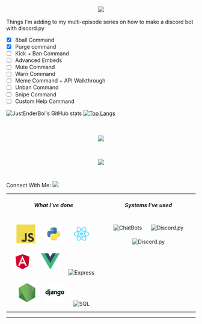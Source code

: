 <div align="center">
    <img src="https://media.giphy.com/media/hvRJCLFzcasrR4ia7z/giphy.gif" width="55px">
</div>


Things I'm adding to my multi-episode series on how to make a discord bot with discord.py
- [x] 8ball Command
- [x] Purge command
- [ ] Kick + Ban Command
- [ ] Advanced Embeds
- [ ] Mute Command
- [ ] Warn Command
- [ ] Meme Command + API Walkthrough
- [ ] Unban Command
- [ ] Snipe Command
- [ ] Custom Help Command 

![JustEnderBoi's GitHub stats](https://github-readme-stats.vercel.app/api?username=JustEnderBoi&show_icons=true)
[![Top Langs](https://github-readme-stats.vercel.app/api/top-langs/?username=JustEnderBoi&layout=compact)](https://github.com/anuraghazra/github-readme-stats)

<h1 align="center"><img align="center" src="https://media.giphy.com/media/26tn33aiTi1jkl6H6/giphy.gif" style = "width: -webkit-fill-available;"/></h1>

<div align="center" style="margin: 40px 0">
    <a href="https://github.com/topdev0729/github-profile-views-counter">
        <img width="175px" src="https://komarev.com/ghpvc/?username=JustEnderBoi&color=DE002D">
    </a>
</div>

Connect With Me:
[![](https://discord.c99.nl/widget/theme-4/744309788837413005.png)](https://discord.gg/JGgCssgUvj)

<table><tr>
    <td valign="top" width="50%">
        <div align="center">
           <h6> <b> What I've done </b> </h6>
        </div>
        <div align="center">  
         <img style="margin: 10px" alt="JavaScript" height="50" src="https://raw.githubusercontent.com/github/explore/80688e429a7d4ef2fca1e82350fe8e3517d3494d/topics/javascript/javascript.png" />
          <img style="margin: 10px" alt="Python"height="50" src="https://raw.githubusercontent.com/github/explore/e94815998e4e0713912fed477a1f346ec04c3da2/topics/python/python.png" />
          <img style="margin: 10px" alt="React" height="50" src="https://raw.githubusercontent.com/github/explore/80688e429a7d4ef2fca1e82350fe8e3517d3494d/topics/react/react.png" />
            <img style="margin: 10px" alt="Angular" height="50" src="https://raw.githubusercontent.com/github/explore/e94815998e4e0713912fed477a1f346ec04c3da2/topics/angular/angular.png" />
            <img style="margin: 10px" alt="Vue" height="50" src="https://raw.githubusercontent.com/github/explore/e94815998e4e0713912fed477a1f346ec04c3da2/topics/vue/vue.png" />
            <img style="margin: 10px"  alt="Express" height="50" src="https://raw.githubusercontent.com/sachuverma/sachuverma/master/icons/express.png"/>  
            <img style="margin: 10px" alt="Node.js" height="50" src="https://raw.githubusercontent.com/github/explore/80688e429a7d4ef2fca1e82350fe8e3517d3494d/topics/nodejs/nodejs.png" />
            <img style="margin: 10px" alt="Django" height="50" src="https://raw.githubusercontent.com/github/explore/e94815998e4e0713912fed477a1f346ec04c3da2/topics/django/django.png" />
            <img style="margin: 10px" alt="SQL" height="50" src="https://www.zeluslugi.ru/upload/news/terms20191115-1.png" />


</div></td><td valign="top" width="50%">
        <div align="center">
                <h6><b>Systems I've used</b></h6>
            </div>
        <div align="center"> 
            <img style="margin: 10px" src="https://medcitynews.com/uploads/2017/11/GettyImages-840949292-600x450.jpg" alt="ChatBots" height="50" />
            <img style="margin: 10px" src="https://res.cloudinary.com/practicaldev/image/fetch/s--bE4kKf0z--/c_imagga_scale,f_auto,fl_progressive,h_420,q_auto,w_1000/https://dev-to-uploads.s3.amazonaws.com/i/4xpm01mu2185tpvnilaq.png" alt="Discord.py" height="50" />
<img style="margin: 10px" src="https://miro.medium.com/max/1400/0*PIm4S-fLsefifYAg.jpeg" alt="Discord.py" height="50" />  
        </div>
    </td>
</tr></table>  
<hr/>
